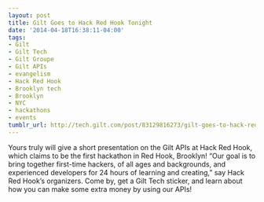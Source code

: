 ```yaml
---
layout: post
title: Gilt Goes to Hack Red Hook Tonight
date: '2014-04-18T16:38:11-04:00'
tags:
- Gilt
- Gilt Tech
- Gilt Groupe
- Gilt APIs
- evangelism
- Hack Red Hook
- Brooklyn tech
- Brooklyn
- NYC
- hackathons
- events
tumblr_url: http://tech.gilt.com/post/83129816273/gilt-goes-to-hack-red-hook-tonight
---
```



Yours truly will give a short presentation on the Gilt APIs at Hack Red Hook, which claims to be the first hackathon in Red Hook, Brooklyn! “Our goal is to bring together first-time hackers, of all ages and backgrounds, and experienced developers for 24 hours of learning and creating,” say Hack Red Hook’s organizers. Come by, get a Gilt Tech sticker, and learn about how you can make some extra money by using our APIs!

